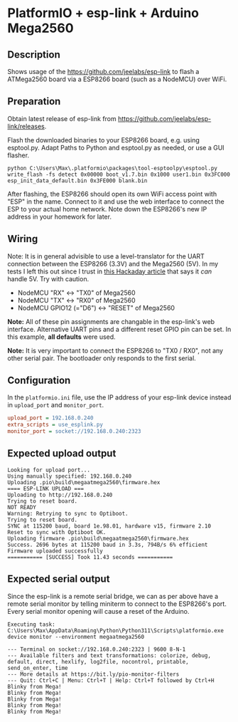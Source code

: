 # PlatformIO + esp-link + Arduino Mega2560

## Description

Shows usage of the https://github.com/jeelabs/esp-link to flash a ATMega2560 board via a ESP8266 board (such as a NodeMCU) over WiFi.

## Preparation

Obtain latest release of esp-link from https://github.com/jeelabs/esp-link/releases.

Flash the downloaded binaries to your ESP8266 board, e.g. using esptool.py. Adapt Paths to Python and esptool.py as needed, or use a GUI flasher.

```
python C:\Users\Max\.platformio\packages\tool-esptoolpy\esptool.py write_flash -fs detect 0x00000 boot_v1.7.bin 0x1000 user1.bin 0x3FC000 esp_init_data_default.bin 0x3FE000 blank.bin
```

After flashing, the ESP8266 should open its own WiFi access point with "ESP" in the name. Connect to it and use the web interface to connect the ESP to your actual home network. Note down the ESP8266's new IP address in your homework for later.

## Wiring

Note: It is in general advisible to use a level-translator for the UART connection between the ESP8266 (3.3V) and the Mega2560 (5V). 
In my tests I left this out since I trust in [this Hackaday article](https://hackaday.com/2022/05/12/is-esp8266-5-v-tolerant-this-curve-tracer-says-yes/) that says it *can* handle 5V. Try with caution.

* NodeMCU "RX" ↔ "TX0" of Mega2560
* NodeMCU "TX" ↔ "RX0" of Mega2560
* NodeMCU GPIO12 (="D6") ↔ "RESET" of Mega2560

**Note:** All of these pin assignments are changable in the esp-link's web interface. Alternative UART pins and a different reset GPIO pin can be set. In this example, **all defaults** were used.

**Note:** It is very important to connect the ESP8266 to "TX0 / RX0", not any other serial pair. The bootloader only responds to the first serial.

## Configuration

In the `platformio.ini` file, use the IP address of your esp-link device instead in `upload_port` and `monitor_port`.

```ini
upload_port = 192.168.0.240
extra_scripts = use_esplink.py
monitor_port = socket://192.168.0.240:2323
```

## Expected upload output

```
Looking for upload port...
Using manually specified: 192.168.0.240
Uploading .pio\build\megaatmega2560\firmware.hex
==== ESP-LINK UPLOAD ===
Uploading to http://192.168.0.240
Trying to reset board.
NOT READY
Warning: Retrying to sync to Optiboot.
Trying to reset board.
SYNC at 115200 baud, board 1e.98.01, hardware v15, firmware 2.10
Reset to sync with Optiboot OK.
Uploading firmware .pio\build\megaatmega2560\firmware.hex
Success. 2696 bytes at 115200 baud in 3.3s, 794B/s 6% efficient
Firmware uploaded successfully
=========== [SUCCESS] Took 11.43 seconds ===========
```

## Expected serial output

Since the esp-link is a remote serial bridge, we can as per above have a remote serial monitor by telling miniterm to connect to the ESP8266's port. Every serial monitor opening will cause a reset of the Arduino.

```
Executing task: C:\Users\Max\AppData\Roaming\Python\Python311\Scripts\platformio.exe device monitor --environment megaatmega2560 

--- Terminal on socket://192.168.0.240:2323 | 9600 8-N-1
--- Available filters and text transformations: colorize, debug, default, direct, hexlify, log2file, nocontrol, printable, send_on_enter, time
--- More details at https://bit.ly/pio-monitor-filters
--- Quit: Ctrl+C | Menu: Ctrl+T | Help: Ctrl+T followed by Ctrl+H
Blinky from Mega!
Blinky from Mega!
Blinky from Mega!
Blinky from Mega!
Blinky from Mega!
```